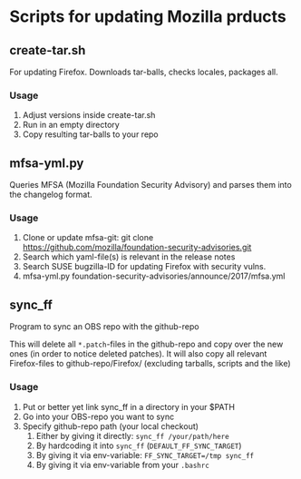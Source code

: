 # Scripts for updating Mozilla prducts

## create-tar.sh
For updating Firefox.
Downloads tar-balls, checks locales, packages all.

### Usage
1. Adjust versions inside create-tar.sh
2. Run in an empty directory
3. Copy resulting tar-balls to your repo

## mfsa-yml.py
Queries MFSA (Mozilla Foundation Security Advisory) and parses them into the changelog format.

### Usage
1. Clone or update mfsa-git: git clone https://github.com/mozilla/foundation-security-advisories.git
2. Search which yaml-file(s) is relevant in the release notes
3. Search SUSE bugzilla-ID for updating Firefox with security vulns.
4. mfsa-yml.py foundation-security-advisories/announce/2017/mfsa<whichever you need>.yml <bugzilla ID>

## sync\_ff
Program to sync an OBS repo with the github-repo

This will delete all `*.patch`-files in the github-repo and copy over the new ones (in order to notice deleted patches).
It will also copy all relevant Firefox-files to github-repo/Firefox/ (excluding tarballs, scripts and the like)

### Usage
1. Put or better yet link sync\_ff in a directory in your $PATH
2. Go into your OBS-repo you want to sync
3. Specify github-repo path (your local checkout)
    1. Either by giving it directly: `sync_ff /your/path/here`
    2. By hardcoding it into `sync_ff` (`DEFAULT_FF_SYNC_TARGET`)
    3. By giving it via env-variable: `FF_SYNC_TARGET=/tmp sync_ff`
    4. By giving it via env-variable from your `.bashrc`


